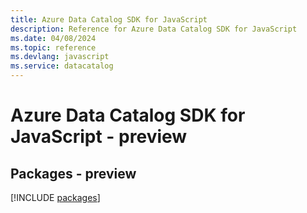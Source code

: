 ```yaml
---
title: Azure Data Catalog SDK for JavaScript
description: Reference for Azure Data Catalog SDK for JavaScript
ms.date: 04/08/2024
ms.topic: reference
ms.devlang: javascript
ms.service: datacatalog
---
```

# Azure Data Catalog SDK for JavaScript - preview
## Packages - preview
[!INCLUDE [packages](data-catalog-index.md)]